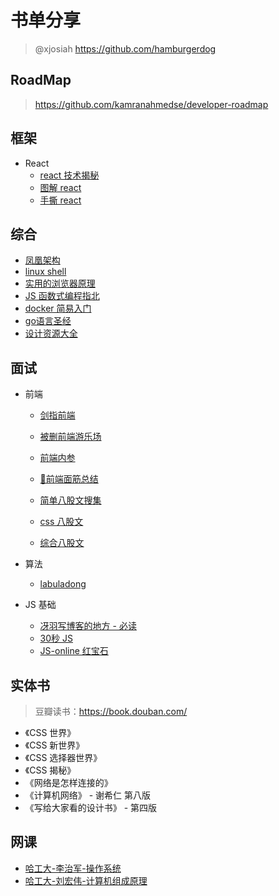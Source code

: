 # 书单分享

> @xjosiah https://github.com/hamburgerdog

## RoadMap

> https://github.com/kamranahmedse/developer-roadmap

## 框架

* React
  * [react 技术揭秘](https://react.iamkasong.com/)
  * [图解 react ](https://7kms.github.io/react-illustration-series/)
  * [手撕 react](https://pomb.us/build-your-own-react/)

## 综合

* [凤凰架构](https://icyfenix.cn/summary/)
* [linux shell](https://billie66.github.io/TLCL/book/index.html)
* [实用的浏览器原理](https://blog.poetries.top/browser-working-principle/guide/part1/lesson01.html#%E6%97%A9%E6%9C%9F%E5%A4%9A%E8%BF%9B%E7%A8%8B%E6%9E%B6%E6%9E%84)
* [JS 函数式编程指北](https://llh911001.gitbooks.io/mostly-adequate-guide-chinese/content/)
* [docker 简易入门](https://docker.easydoc.net/doc/81170005/cCewZWoN/lTKfePfP)
* [go语言圣经](https://books.studygolang.com/gopl-zh/)
* [设计资源大全](https://design.maliquankai.com/)

## 面试

* 前端

  * [剑指前端](https://hzfe.org/awesome-interview/)

  * [被删前端游乐场](https://godbasin.github.io/front-end-playground/)

  * [前端内参](https://coffe1891.gitbook.io/frontend-hard-mode-interview/)
  * [🐜前端面筋总结](https://github.com/CavsZhouyou/Front-End-Interview-Notebook)
  * [简单八股文搜集](https://js.fransic.com/)
  * [css 八股文](https://segmentfault.com/a/1190000022021557)
  * [综合八股文](https://muyiy.cn/question/)

* 算法

  * [labuladong](https://labuladong.gitee.io/algo)

* JS 基础

  * [冴羽写博客的地方 - 必读](https://github.com/mqyqingfeng/Blog)
  * [30秒 JS](https://www.30secondsofcode.org/js/p/1)
  * [JS-online 红宝石](https://zh.javascript.info/)

## 实体书

> 豆瓣读书：https://book.douban.com/

* 《CSS 世界》
* 《CSS 新世界》
* 《CSS 选择器世界》
* 《CSS 揭秘》
* 《网络是怎样连接的》
* 《计算机网络》 - 谢希仁 第八版
* 《写给大家看的设计书》 - 第四版

## 网课

* [哈工大-李治军-操作系统](https://www.bilibili.com/video/BV1d4411v7u7/?spm_id_from=333.337.search-card.all.click)
* [哈工大-刘宏伟-计算机组成原理](https://www.bilibili.com/video/BV1t4411e7LH/?spm_id_from=333.337.search-card.all.click)

